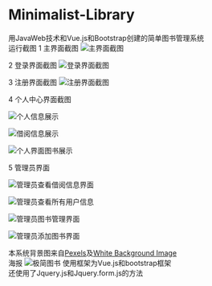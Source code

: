 # Minimalist-Library
用JavaWeb技术和Vue.js和Bootstrap创建的简单图书管理系统
<br/>
运行截图
1 主界面截图
![主界面截图](https://user-images.githubusercontent.com/72432476/145856400-f95b3f06-3414-4255-8c25-b304c5680e1e.png)

2 登录界面截图
![登录界面截图](https://user-images.githubusercontent.com/72432476/145856646-1c42453e-2061-4e0c-8b91-8faa39fd28f2.png)

3 注册界面截图
![注册界面截图](https://user-images.githubusercontent.com/72432476/145856676-63d98792-86ec-418e-aea4-d20d7dec0468.png)

4 个人中心界面截图

![个人信息展示](https://user-images.githubusercontent.com/72432476/145857621-55447ed2-2cbd-4f00-8954-94b020fa32ca.png)

![借阅信息展示](https://user-images.githubusercontent.com/72432476/145857649-114a8e5a-ebff-4a3f-9761-fb304dc06af6.png)

![个人界面图书展示](https://user-images.githubusercontent.com/72432476/145857662-baf03eba-feea-4321-b967-10758cc88f1b.png)

5 管理员界面

![管理员查看借阅信息界面](https://user-images.githubusercontent.com/72432476/145857708-914041f8-cbd8-4fe0-91e8-50c74e93fd25.png)

![管理员查看所有用户信息](https://user-images.githubusercontent.com/72432476/145857722-bcc3f463-ea54-4cd6-987d-b914bdb64ab1.png)

![管理员图书管理界面](https://user-images.githubusercontent.com/72432476/145857739-dfebceea-d763-4c18-bca3-7ea95bc7ea3f.png)

![管理员添加图书界面](https://user-images.githubusercontent.com/72432476/145857752-d40f266d-aa68-444e-b972-5bd5ab70cb6e.png)


本系统背景图来自[Pexels](https://www.pexels.com/zh-cn/)及[White Background Image](https://coolbackgrounds.io/white-background/)<br/>
海报
![极简图书](https://user-images.githubusercontent.com/72432476/145855322-b5aad2b0-eb89-41c2-97e8-6b198028df8e.png)
使用框架为Vue.js和bootstrap框架<br/>
还使用了Jquery.js和Jquery.form.js的方法
